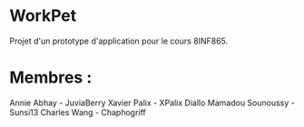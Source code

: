# WorkPet
Projet d'un prototype d'application pour le cours 8INF865.

# Membres :
Annie Abhay - JuviaBerry
Xavier Palix - XPalix
Diallo Mamadou Sounoussy - Sunsi13
Charles Wang - Chaphogriff

